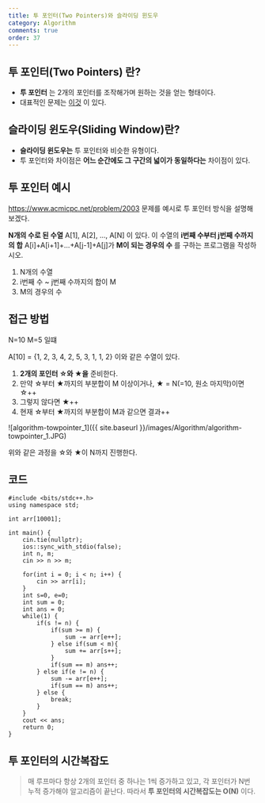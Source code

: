```yaml
---
title: 투 포인터(Two Pointers)와 슬라이딩 윈도우
category: Algorithm
comments: true
order: 37
---
```


## 투 포인터(Two Pointers) 란?
* __투 포인터__ 는 2개의 포인터를 조작해가며 원하는 것을 얻는 형태이다.
* 대표적인 문제는 [이것](https://www.acmicpc.net/problem/2003) 이 있다.

## 슬라이딩 윈도우(Sliding Window)란?
* __슬라이딩 윈도우는__ 투 포인터와 비슷한 유형이다.
* 투 포인터와 차이점은 __어느 순간에도 그 구간의 넓이가 동일하다는__ 차이점이 있다.


## 투 포인터 예시
https://www.acmicpc.net/problem/2003 문제를 예시로 투 포인터 방식을 설명해 보겠다.


__N개의 수로 된 수열__ A[1], A[2], …, A[N] 이 있다. 이 수열의 __i번째 수부터 j번째 수까지의 합__ A[i]+A[i+1]+…+A[j-1]+A[j]가 __M이 되는 경우의 수__ 를 구하는 프로그램을 작성하시오.

1. N개의 수열
2. i번째 수 ~ j번째 수까지의 합이 M
3. M의 경우의 수


## 접근 방법

N=10 M=5 일떄

A[10] = {1, 2, 3, 4, 2, 5, 3, 1, 1, 2} 이와 같은 수열이 있다.

1. __2개의 포인터 ☆와 ★을__ 준비한다.
2. 만약 ☆부터 ★까지의 부분합이 M 이상이거나, ★ = N(=10, 원소 마지막)이면 ☆++
3. 그렇지 않다면 ★++
4. 현재 ☆부터 ★까지의 부분합이 M과 같으면 결과++

![algorithm-towpointer_1]({{ site.baseurl }}/images/Algorithm/algorithm-towpointer_1.JPG)

위와 같은 과정을 ☆와 ★이 N까지 진행한다.

## 코드

```
#include <bits/stdc++.h>
using namespace std;

int arr[10001];

int main() {
    cin.tie(nullptr);
    ios::sync_with_stdio(false);
    int n, m;
    cin >> n >> m;

    for(int i = 0; i < n; i++) {
        cin >> arr[i];
    }
    int s=0, e=0;
    int sum = 0;
    int ans = 0;
    while(1) {
        if(s != n) {
            if(sum >= m) {
                sum -= arr[e++];
            } else if(sum < m){
                sum += arr[s++];
            }
            if(sum == m) ans++;
        } else if(e != n) {
            sum -= arr[e++];
            if(sum == m) ans++;
        } else {
            break;
        }
    }
    cout << ans;
    return 0;
}
```

## 투 포인터의 시간복잡도
> 매 루프마다 항상 2개의 포인터 중 하나는 1씩 증가하고 있고, 각 포인터가 N번 누적 증가해야 알고리즘이 끝난다. 따라서 __투 포인터의 시간복잡도는 O(N)__ 이다.